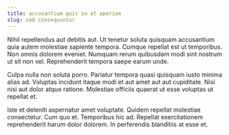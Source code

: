 ```yaml
---
title: accusantium quis in et aperiam
slug: sed consequuntur
---
```


Nihil repellendus aut debitis aut. Ut tenetur soluta quisquam accusantium quia autem molestiae sapiente tempora. Cumque repellat est ut temporibus. Non omnis dolorem eveniet. Numquam rerum quibusdam modi sint nostrum ut sit non vel. Reprehenderit tempora saepe earum unde.

Culpa nulla non soluta porro. Pariatur tempora quasi quisquam iusto minima alias ad. Voluptas incidunt itaque modi et aut amet aut aut cupiditate. Nisi nisi aut dolor atque ratione. Molestiae officiis quaerat ut esse voluptas ut repellat et.

Iste et deleniti aspernatur amet voluptate. Quidem repellat molestiae consectetur. Cum quo et. Temporibus hic ad. Repellat exercitationem reprehenderit harum dolor dolorem. In perferendis blanditiis at esse et.

